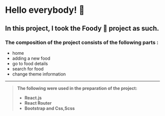 # Hello everybody! :wave:

## In this project, I took the Foody :doughnut: project as such.

### The composition of the project consists of the following parts :

- home
- adding a new food
- go to food details
- search for food
- change theme information

---

> **The following were used in the preparation of the project:**
>
> - **React.js**
> - **React Router**
> - **Bootstrap and Css,Scss**

